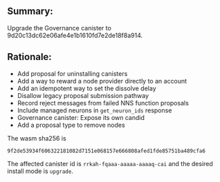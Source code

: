 ## Summary:

Upgrade the Governance canister to 9d20c13dc62e06afe4e1b1610fd7e2de18f8a914.

## Rationale:

* Add proposal for uninstalling canisters
* Add a way to reward a node provider directly to an account
* Add an idempotent way to set the dissolve delay
* Disallow legacy proposal submission pathway
* Record reject messages from failed NNS function proposals
* Include managed neurons in `get_neuron_ids` response
* Governance canister: Expose its own candid
* Add a proposal type to remove nodes


The wasm sha256 is
```
9f2de53934f606322181082d7151e068157e666808afed1fde85751ba489cfa6
```

The affected canister id is `rrkah-fqaaa-aaaaa-aaaaq-cai` and the desired install mode is `upgrade`.
